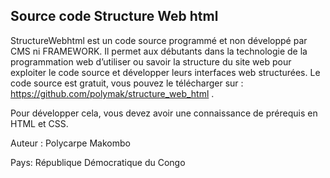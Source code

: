## Source code Structure Web html ##

StructureWebhtml est un code source programmé et non développé par CMS ni FRAMEWORK. Il permet aux débutants dans la technologie de la programmation web d’utiliser ou savoir la structure du site web pour exploiter le code source et développer leurs interfaces web structurées. Le code source est gratuit, vous pouvez le télécharger sur : https://github.com/polymak/structure_web_html .

Pour développer cela, vous devez avoir une connaissance de prérequis en HTML et CSS. 

Auteur : Polycarpe Makombo 

Pays: République Démocratique du Congo
